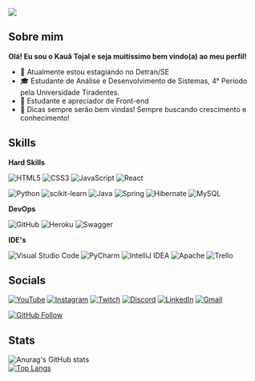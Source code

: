 ![](https://komarev.com/ghpvc/?username=kauatojal&color=006bed)

## Sobre mim

**Olá! Eu sou o Kauâ Tojal e seja muitíssimo bem vindo(a) ao meu perfil!**


- 🔭 Atualmente estou estagiando no Detran/SE
- 🎓 Estudante de Análise e Desenvolvimento de Sistemas, 4° Período pela Universidade Tiradentes.
- 🌱 Estudante e apreciador de Front-end
- 🤔 Dicas sempre serâo bem vindas! Sempre buscando crescimento e conhecimento!

## Skills

**Hard Skills**

![HTML5](https://img.shields.io/badge/html5-%23E34F26.svg?style=for-the-badge&logo=html5&logoColor=white)
![CSS3](https://img.shields.io/badge/css3-%231572B6.svg?style=for-the-badge&logo=css3&logoColor=white)
![JavaScript](https://img.shields.io/badge/javascript-%23323330.svg?style=for-the-badge&logo=javascript&logoColor=%23F7DF1E)
![React](https://img.shields.io/badge/react-%2320232a.svg?style=for-the-badge&logo=react&logoColor=%2361DAFB)

![Python](https://img.shields.io/badge/python-3670A0?style=for-the-badge&logo=python&logoColor=ffdd54)
![scikit-learn](https://img.shields.io/badge/scikit--learn-%23F7931E.svg?style=for-the-badge&logo=scikit-learn&logoColor=white)
![Java](https://img.shields.io/badge/java-%23ED8B00.svg?style=for-the-badge&logo=openjdk&logoColor=white)
![Spring](https://img.shields.io/badge/spring-%236DB33F.svg?style=for-the-badge&logo=spring&logoColor=white)
![Hibernate](https://img.shields.io/badge/Hibernate-59666C?style=for-the-badge&logo=Hibernate&logoColor=white)
![MySQL](https://img.shields.io/badge/mysql-4479A1.svg?style=for-the-badge&logo=mysql&logoColor=white)

**DevOps**

![GitHub](https://img.shields.io/badge/github-%23121011.svg?style=for-the-badge&logo=github&logoColor=white)
![Heroku](https://img.shields.io/badge/heroku-%23430098.svg?style=for-the-badge&logo=heroku&logoColor=white)
![Swagger](https://img.shields.io/badge/-Swagger-%23Clojure?style=for-the-badge&logo=swagger&logoColor=white)

**IDE's**

![Visual Studio Code](https://img.shields.io/badge/Visual%20Studio%20Code-0078d7.svg?style=for-the-badge&logo=visual-studio-code&logoColor=white)
![PyCharm](https://img.shields.io/badge/pycharm-143?style=for-the-badge&logo=pycharm&logoColor=black&color=black&labelColor=green)
![IntelliJ IDEA](https://img.shields.io/badge/IntelliJIDEA-000000.svg?style=for-the-badge&logo=intellij-idea&logoColor=white)
![Apache](https://img.shields.io/badge/apache-%23D42029.svg?style=for-the-badge&logo=apache&logoColor=white)
![Trello](https://img.shields.io/badge/Trello-%23026AA7.svg?style=for-the-badge&logo=Trello&logoColor=white)

## Socials

[![YouTube](https://img.shields.io/badge/YouTube-%23FF0000.svg?style=for-the-badge&logo=YouTube&logoColor=white)](https://www.youtube.com/@KluTzFPS)
[![Instagram](https://img.shields.io/badge/Instagram-%23E4405F.svg?style=for-the-badge&logo=Instagram&logoColor=white)](https://www.instagram.com/ktojal/)
[![Twitch](https://img.shields.io/badge/Twitch-9347FF?style=for-the-badge&logo=twitch&logoColor=white)](https://www.twitch.tv/klutzt)
[![Discord](https://img.shields.io/badge/Discord-%235865F2.svg?style=for-the-badge&logo=discord&logoColor=white)](https://discord.gg/dzzCuBUwbX)
[![LinkedIn](https://img.shields.io/badge/Linkedin-%230077B5.svg?style=for-the-badge&logo=linkedin&logoColor=white)](https://www.linkedin.com/in/kauã-tojal-702a98299/)
[![Gmail](https://img.shields.io/badge/Gmail-D14836?style=for-the-badge&logo=gmail&logoColor=white)](mailto:kauatojal0@gmail.com)

[![GitHub Follow](https://img.shields.io/github/followers/kauatojal?label=Follow&style=social)](https://github.com/kauatojal)

## Stats

![Anurag's GitHub stats](https://github-readme-stats.vercel.app/api?username=kauatojal&show_icons=true&theme=synthwave)    
[![Top Langs](https://github-readme-stats.vercel.app/api/top-langs/?username=kauatojal&layout=donut)](https://github.com/kauatojal/github-readme-stats)
